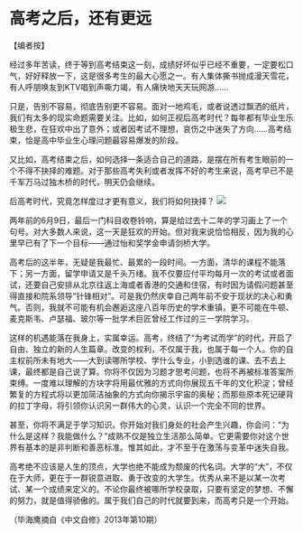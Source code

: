 # 高考之后，还有更远

【编者按】 

经过多年苦读，终于等到高考结束这一刻，成绩好坏似乎已经不重要，一定要松口气，好好释放一下，这是很多考生的最大心愿之一。有人集体撕书抛成漫天雪花，有人呼朋唤友到KTV唱到声嘶力竭，有人痛快地天天玩网游…… 

只是，告别不容易，彻底告别更不容易。面对一地鸡毛，或者说透过飘洒的纸片，我们有太多的现实命题需要关注。比如，如何正视后高考时代？每年都有毕业生乐极生悲，在狂欢中出了意外；或者因考试不理想，哀伤之中迷失了方向……高考结束，恰是高中毕业生心理问题最容易爆发的阶段。 

又比如，高考结束之后，如何选择一条适合自己的道路，是摆在所有考生眼前的一个不得不抉择的难题。对于那些高考失利或者发挥不好的考生来说，高考早已不是千军万马过独木桥的时代，明天仍会继续。 

后高考时代，究竟怎样度过才更有意义，我们将如何抉择？ ![](http://www.yilinzazhi.com/images/yili/yili201314/yili20131479-1-l.jpg)

两年前的6月9日，最后一门科目收卷铃响，算是给过去十二年的学习画上了一个句号。对大多数人来说，这一天是狂欢的开始。但对我来说恰恰相反，因为我的心里早已有了下一个目标——通过怡和奖学金申请剑桥大学。 

高考后的这半年，无疑是我最忙、最累的一段时间。一方面，清华的课程不能落下；另一方面，留学申请又是千头万绪。我不仅要应付平均每月一次的考试或者面试，还要自己安排从北京往返上海或者香港的交通和住宿，有时因为请假问题甚至得直接和院系领导“针锋相对”。可是我仍然庆幸自己两年前不安于现状的决心和勇气。否则，我就不可能有机会邂逅这座八百年历史的学术重镇，更不可能在牛顿、麦克斯韦、卢瑟福、玻尔等一批学术巨匠曾经工作过的三一学院学习。 

这样的机遇能落在我身上，实属幸运。高考，终结了“为考试而学”的时代，开启了自由、独立的新的人生篇章。改变的权利，不仅属于我，也属于每一个人。你的自主权前所未有地大——大到读哪所学校、学什么专业，小到选谁的课、去不去上课，最终都是自己说了算。你将不仅因为习题才思考问题，也将不再被标准答案所束缚。一度难以理解的方块字将用最优雅的方式向你展现五千年的文化积淀；曾经繁复的方程式将以更加简洁抽象的方式向你揭示宇宙的奥秘；而那些原本死记硬背的拉丁字母，将引领你认识另一群伟大的心灵，认识一个完全不同的世界。 

甚至，你将不满足于学习知识。你开始对我们身处的社会产生兴趣，你会问：“为什么是这样？我能做什么？”成熟不仅是独立生活那么简单。它更需要你对这个世界有基本的是非判断和善恶标准。惟其如此，才不至于在激荡与变革中迷失自我。 

高考绝不应该是人生的顶点，大学也绝不能成为颓废的代名词。大学的“大”，不仅在于大师，更在于一群锐意进取、勇于改变的大学生。优秀从来不是以某一次考试、某一个成绩来定义的。不论你最终被哪所学校录取，只要有坚定的梦想、不懈的努力，就是值得骄傲的。属于我们自己的时代就要到来，而高考只是一个开始。 

（毕海鹰摘自《中文自修》2013年第10期）